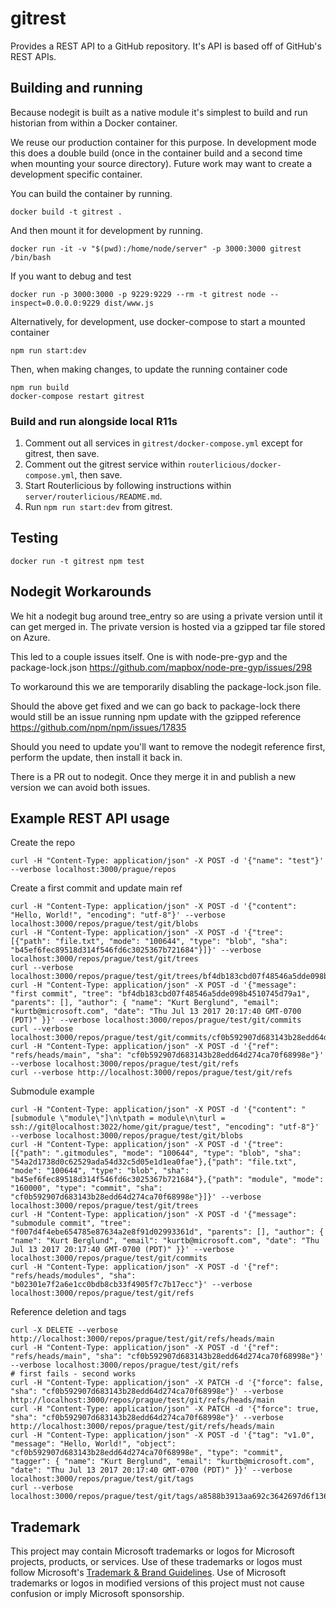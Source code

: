 # gitrest

Provides a REST API to a GitHub repository. It's API is based off of GitHub's
REST APIs.

## Building and running

Because nodegit is built as a native module it's simplest to build and run
historian from within a Docker container.

We reuse our production container for this purpose. In development mode this
does a double build (once in the container build and a second time when mounting
your source directory). Future work may want to create a development specific
container.

You can build the container by running.

`docker build -t gitrest .`

And then mount it for development by running.

`docker run -it -v "$(pwd):/home/node/server" -p 3000:3000 gitrest /bin/bash`

If you want to debug and test

`docker run -p 3000:3000 -p 9229:9229 --rm -t gitrest node --inspect=0.0.0.0:9229 dist/www.js`

Alternatively, for development, use docker-compose to start a mounted container

```shell
npm run start:dev
```

Then, when making changes, to update the running container code

```shell
npm run build
docker-compose restart gitrest
```

### Build and run alongside local R11s

1. Comment out all services in `gitrest/docker-compose.yml` except for gitrest,
   then save.
1. Comment out the gitrest service within `routerlicious/docker-compose.yml`,
   then save.
1. Start Routerlicious by following instructions within
   `server/routerlicious/README.md`.
1. Run `npm run start:dev` from gitrest.

## Testing

`docker run -t gitrest npm test`

## Nodegit Workarounds

We hit a nodegit bug around tree_entry so are using a private version until it
can get merged in. The private version is hosted via a gzipped tar file stored
on Azure.

This led to a couple issues itself. One is with node-pre-gyp and the
package-lock.json https://github.com/mapbox/node-pre-gyp/issues/298

To workaround this we are temporarily disabling the package-lock.json file.

Should the above get fixed and we can go back to package-lock there would still
be an issue running npm update with the gzipped reference
https://github.com/npm/npm/issues/17835

Should you need to update you'll want to remove the nodegit reference first,
perform the update, then install it back in.

There is a PR out to nodegit. Once they merge it in and publish a new version we
can avoid both issues.

## Example REST API usage

Create the repo

```
curl -H "Content-Type: application/json" -X POST -d '{"name": "test"}' --verbose localhost:3000/prague/repos
```

Create a first commit and update main ref

```
curl -H "Content-Type: application/json" -X POST -d '{"content": "Hello, World!", "encoding": "utf-8"}' --verbose localhost:3000/repos/prague/test/git/blobs
curl -H "Content-Type: application/json" -X POST -d '{"tree": [{"path": "file.txt", "mode": "100644", "type": "blob", "sha": "b45ef6fec89518d314f546fd6c3025367b721684"}]}' --verbose localhost:3000/repos/prague/test/git/trees
curl --verbose localhost:3000/repos/prague/test/git/trees/bf4db183cbd07f48546a5dde098b4510745d79a1
curl -H "Content-Type: application/json" -X POST -d '{"message": "first commit", "tree": "bf4db183cbd07f48546a5dde098b4510745d79a1", "parents": [], "author": { "name": "Kurt Berglund", "email": "kurtb@microsoft.com", "date": "Thu Jul 13 2017 20:17:40 GMT-0700 (PDT)" }}' --verbose localhost:3000/repos/prague/test/git/commits
curl --verbose localhost:3000/repos/prague/test/git/commits/cf0b592907d683143b28edd64d274ca70f68998e
curl -H "Content-Type: application/json" -X POST -d '{"ref": "refs/heads/main", "sha": "cf0b592907d683143b28edd64d274ca70f68998e"}' --verbose localhost:3000/repos/prague/test/git/refs
curl --verbose http://localhost:3000/repos/prague/test/git/refs
```

Submodule example

```
curl -H "Content-Type: application/json" -X POST -d '{"content": "[submodule \"module\"]\n\tpath = module\n\turl = ssh://git@localhost:3022/home/git/prague/test", "encoding": "utf-8"}' --verbose localhost:3000/repos/prague/test/git/blobs
curl -H "Content-Type: application/json" -X POST -d '{"tree": [{"path": ".gitmodules", "mode": "100644", "type": "blob", "sha": "54a2d1738d0c62529ada54d32c5d05e1d1ea0fae"},{"path": "file.txt", "mode": "100644", "type": "blob", "sha": "b45ef6fec89518d314f546fd6c3025367b721684"},{"path": "module", "mode": "160000", "type": "commit", "sha": "cf0b592907d683143b28edd64d274ca70f68998e"}]}' --verbose localhost:3000/repos/prague/test/git/trees
curl -H "Content-Type: application/json" -X POST -d '{"message": "submodule commit", "tree": "f007d4f4ebe654785e87634a2e8f91d02993361d", "parents": [], "author": { "name": "Kurt Berglund", "email": "kurtb@microsoft.com", "date": "Thu Jul 13 2017 20:17:40 GMT-0700 (PDT)" }}' --verbose localhost:3000/repos/prague/test/git/commits
curl -H "Content-Type: application/json" -X POST -d '{"ref": "refs/heads/modules", "sha": "b02301e7f2a6e1cc0bdb8cb33f4905f7c7b17ecc"}' --verbose localhost:3000/repos/prague/test/git/refs
```

Reference deletion and tags

```
curl -X DELETE --verbose http://localhost:3000/repos/prague/test/git/refs/heads/main
curl -H "Content-Type: application/json" -X POST -d '{"ref": "refs/heads/main", "sha": "cf0b592907d683143b28edd64d274ca70f68998e"}' --verbose localhost:3000/repos/prague/test/git/refs
# first fails - second works
curl -H "Content-Type: application/json" -X PATCH -d '{"force": false, "sha": "cf0b592907d683143b28edd64d274ca70f68998e"}' --verbose http://localhost:3000/repos/prague/test/git/refs/heads/main
curl -H "Content-Type: application/json" -X PATCH -d '{"force": true, "sha": "cf0b592907d683143b28edd64d274ca70f68998e"}' --verbose http://localhost:3000/repos/prague/test/git/refs/heads/main
curl -H "Content-Type: application/json" -X POST -d '{"tag": "v1.0", "message": "Hello, World!", "object": "cf0b592907d683143b28edd64d274ca70f68998e", "type": "commit", "tagger": { "name": "Kurt Berglund", "email": "kurtb@microsoft.com", "date": "Thu Jul 13 2017 20:17:40 GMT-0700 (PDT)" }}' --verbose localhost:3000/repos/prague/test/git/tags
curl --verbose localhost:3000/repos/prague/test/git/tags/a8588b3913aa692c3642697d6f136cec470dd82c
```

## Trademark

This project may contain Microsoft trademarks or logos for Microsoft projects,
products, or services. Use of these trademarks or logos must follow Microsoft's
[Trademark & Brand Guidelines](https://www.microsoft.com/en-us/legal/intellectualproperty/trademarks/usage/general).
Use of Microsoft trademarks or logos in modified versions of this project must
not cause confusion or imply Microsoft sponsorship.
